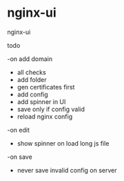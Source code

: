 # nginx-ui
nginx-ui


todo

-on add domain
- all checks
- add folder
- gen certificates first
- add config
- add spinner in UI
- save only if config valid
- reload nginx config

-on edit
- show spinner on load long js file

-on save
- never save invalid config on server